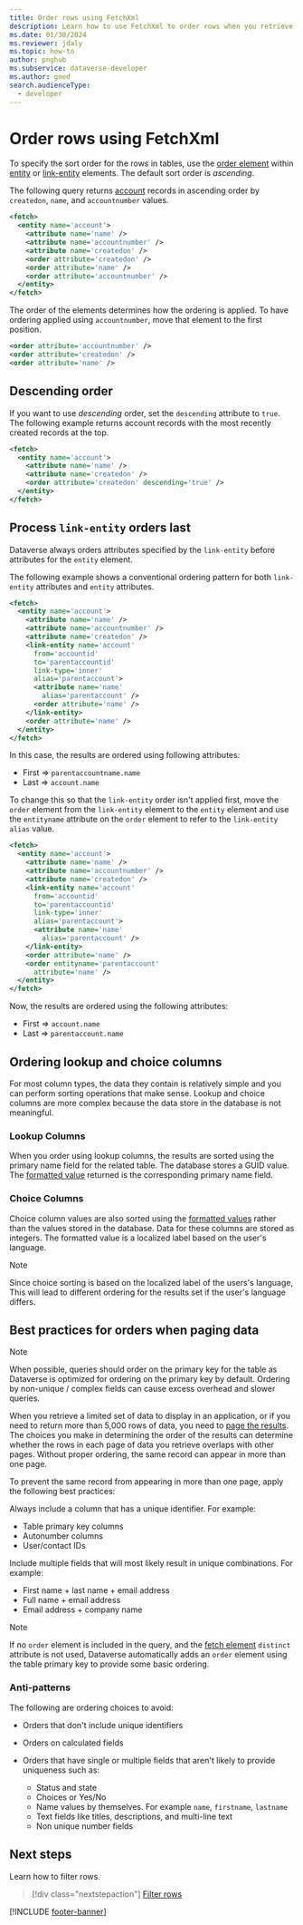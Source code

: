 ```yaml
---
title: Order rows using FetchXml
description: Learn how to use FetchXml to order rows when you retrieve data from Microsoft Dataverse.
ms.date: 01/30/2024
ms.reviewer: jdaly
ms.topic: how-to
author: pnghub
ms.subservice: dataverse-developer
ms.author: gned
search.audienceType: 
  - developer
---
```

# Order rows using FetchXml

To specify the sort order for the rows in tables, use the [order element](reference/order.md) within [entity](reference/entity.md) or [link-entity](reference/link-entity.md) elements. The default sort order is *ascending*.

The following query returns [account](../reference/entities/account.md) records in ascending order by `createdon`, `name`, and `accountnumber` values.

```xml
<fetch>
  <entity name='account'>
    <attribute name='name' />
    <attribute name='accountnumber' />
    <attribute name='createdon' />
    <order attribute='createdon' />
    <order attribute='name' />
    <order attribute='accountnumber' />
  </entity>
</fetch>
```

The order of the elements determines how the ordering is applied. To have ordering applied using `accountnumber`, move that element to the first position.

```xml
<order attribute='accountnumber' />   
<order attribute='createdon' />
<order attribute='name' />
```

## Descending order

If you want to use *descending* order, set the `descending` attribute to `true`. The following example returns account records with the most recently created records at the top.

```xml
<fetch>
  <entity name='account'>
    <attribute name='name' />
    <attribute name='createdon' />
    <order attribute='createdon' descending='true' />
  </entity>
</fetch>
```

## Process `link-entity` orders last

Dataverse always orders attributes specified by the `link-entity` before attributes for the `entity` element.

The following example shows a conventional ordering pattern for both `link-entity` attributes and `entity` attributes.

```xml
<fetch>
  <entity name='account'>
    <attribute name='name' />
    <attribute name='accountnumber' />
    <attribute name='createdon' />
    <link-entity name='account'
      from='accountid'
      to='parentaccountid'
      link-type='inner'
      alias='parentaccount'>
      <attribute name='name'
        alias='parentaccount' />
      <order attribute='name' />
    </link-entity>
    <order attribute='name' />
  </entity>
</fetch>
```

In this case, the results are ordered using following attributes:

- First => `parentaccountname.name`
- Last => `account.name`


To change this so that the `link-entity` order isn't applied first, move the `order` element from the `link-entity` element to the `entity` element and use the `entityname` attribute on the `order` element to refer to the `link-entity` `alias` value.


```xml
<fetch>
  <entity name='account'>
    <attribute name='name' />
    <attribute name='accountnumber' />
    <attribute name='createdon' />
    <link-entity name='account'
      from='accountid'
      to='parentaccountid'
      link-type='inner'
      alias='parentaccount'>
      <attribute name='name'
        alias='parentaccount' />
    </link-entity>
    <order attribute='name' />
    <order entityname='parentaccount'
      attribute='name' />
  </entity>
</fetch>
```

Now, the results are ordered using the following attributes:

- First => `account.name`
- Last => `parentaccount.name`

## Ordering lookup and choice columns

For most column types, the data they contain is relatively simple and you can perform sorting operations that make sense. Lookup and choice columns are more complex because the data store in the database is not meaningful.

### Lookup Columns

When you order using lookup columns, the results are sorted using the primary name field for the related table. The database stores a GUID value. The [formatted value](select-columns.md#formatted-values) returned is the corresponding primary name field.

### Choice Columns

Choice column values are also sorted using the [formatted values](select-columns.md#formatted-values) rather than the values stored in the database. Data for these columns are stored as integers. The formatted value is a localized label based on the user's language.

> [!NOTE]
> Since choice sorting is based on the localized label of the users's language, This will lead to different ordering for the results set if the user's language differs.

## Best practices for orders when paging data

> [!NOTE]
> When possible, queries should order on the primary key for the table as Dataverse is optimized for ordering on the primary key by default. Ordering by non-unique / complex fields can cause excess overhead and slower queries.

When you retrieve a limited set of data to display in an application, or if you need to return more than 5,000 rows of data, you need to [page the results](page-results.md). The choices you make in determining the order of the results can determine whether the rows in each page of data you retrieve overlaps with other pages. Without proper ordering, the same record can appear in more than one page.

To prevent the same record from appearing in more than one page, apply the following best practices:

Always include a column that has a unique identifier. For example:

- Table primary key columns
- Autonumber columns
- User/contact IDs

Include multiple fields that will most likely result in unique combinations. For example:

- First name + last name + email address
- Full name + email address
- Email address + company name


> [!NOTE]
> If no `order` element is included in the query, and the [fetch element](reference/fetch.md) `distinct` attribute is not used, Dataverse automatically adds an `order` element using the table primary key to provide some basic ordering.

### Anti-patterns

The following are ordering choices to avoid:

- Orders that don't include unique identifiers
- Orders on calculated fields
- Orders that have single or multiple fields that aren't likely to provide uniqueness such as:

  - Status and state
  - Choices or Yes/No
  - Name values by themselves. For example `name`, `firstname`, `lastname`
  - Text fields like titles, descriptions, and multi-line text
  - Non unique number fields


## Next steps

Learn how to filter rows.

> [!div class="nextstepaction"]
> [Filter rows](filter-rows.md)

[!INCLUDE [footer-banner](../../../includes/footer-banner.md)]